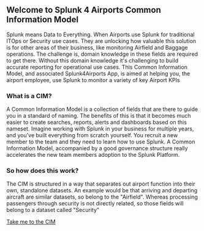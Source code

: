 ## Welcome to Splunk 4 Airports Common Information Model

Splunk means Data to Everything. When Airports use Splunk for traditional ITOps or Security use cases. They are unlocking how valuable this solution is for other areas of their business, like monitoring Airfield and Baggage operations. The challenge is, domain knowledge in these fields are required to get there. Without this domain knowledge it's challenging to build accurate reporting for operational use cases. This Common Information Model, and associated Splunk4Airports App, is aimed at helping you, the airport employee, use Splunk to monitor a variety of key Airport KPIs

### What is a CIM?

A Common Information Model is a collection of fields that are there to guide you in a standard of naming. The benefits of this is that it becomes much easier to create searches, reports, alerts and dashboards based on this nameset. Imagine working with Splunk in your business for multiple years, and you've built everything from scratch yourself. You recruit a new member to the team and they need to learn how to use Splunk. A Common Information Model, accompanied by a good governance structure really accelerates the new team members adoption to the Splunk Platform.


### So how does this work?

The CIM is structured in a way that separates out airport function into their own, standalone datasets. An example would be that arriving and departing aircraft are similar datasets, so belong to the "Airfield". Whereas processing passengers through security is not directly related, so those fields will belong to a dataset called "Security"

[Take me to the CIM](./contents.md)
